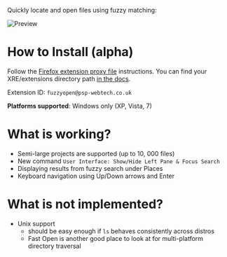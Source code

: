 Quickly locate and open files using fuzzy matching:

![Preview](http://i.imgur.com/J3QMO.png)

How to Install (alpha)
======================

Follow the [Firefox extension proxy file](https://developer.mozilla.org/en/Setting_up_extension_development_environment#Firefox_extension_proxy_file)
instructions. You can find your XRE/extensions directory path [in the docs](http://docs.activestate.com/komodo/5.0/trouble.html#appdata_dir).

Extension ID: `fuzzyopen@psp-webtech.co.uk`

**Platforms supported**: Windows only (XP, Vista, 7)

What is working?
================

* Semi-large projects are supported (up to 10, 000 files)
* New command `User Interface: Show/Hide Left Pane & Focus Search`
* Displaying results from fuzzy search under Places
* Keyboard navigation using Up/Down arrows and Enter

What is not implemented?
========================

* Unix support
  - should be easy enough if `ls` behaves consistently across distros
  - Fast Open is another good place to look at for multi-platform directory traversal
